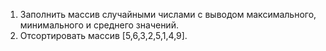 1) Заполнить массив случайными числами с выводом максимального, минимального и среднего значений.
2) Отсортировать массив [5,6,3,2,5,1,4,9].

